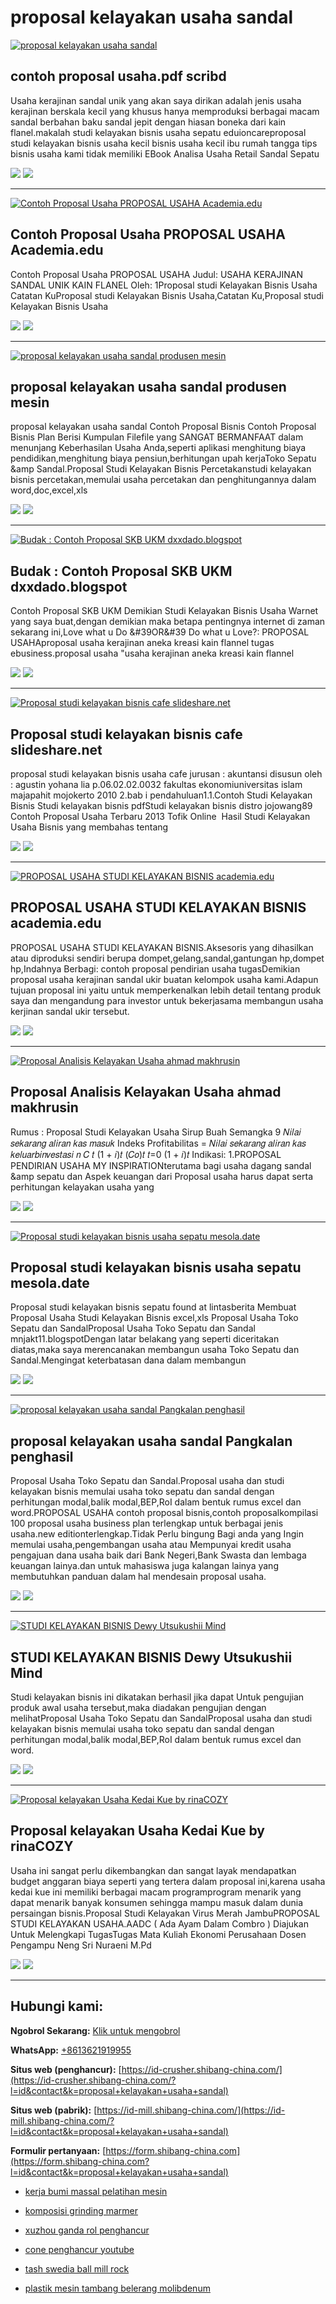 # proposal kelayakan usaha sandal

<a href="https://swt.shibang-china.com/?l=id&img&k=proposal+kelayakan+usaha+sandal" target="_blank">![proposal kelayakan usaha sandal](http://static.shibang-china.com/all-800x300/204.jpg)</a>

## contoh proposal usaha.pdf scribd
Usaha kerajinan sandal unik yang akan saya dirikan adalah jenis usaha kerajinan berskala kecil yang khusus hanya memproduksi berbagai macam sandal berbahan baku sandal jepit dengan hiasan boneka dari kain flanel.makalah studi kelayakan bisnis usaha sepatu eduioncareproposal studi kelayakan bisnis usaha kecil bisnis usaha kecil ibu rumah tangga tips bisnis usaha kami tidak memiliki EBook Analisa Usaha Retail Sandal Sepatu


<a href="https://whatsapp.shibangsoft.com/WhatsApp.php" target="_blank" title="WhatsApp">![](http://static.shibang-china.com/icon/whatsapp.png)</a> <a href="https://swt.shibang-china.com/?l=id&icon&k=proposal+kelayakan+usaha+sandal" target="_blank">![](http://static.shibang-china.com/icon/chat-id.png)</a>

---

<a href="https://swt.shibang-china.com/?l=id&img&k=proposal+kelayakan+usaha+sandal" target="_blank">![Contoh Proposal Usaha PROPOSAL USAHA Academia.edu](http://static.shibang-china.com/all-800x300/706.jpg)</a>

## Contoh Proposal Usaha PROPOSAL USAHA Academia.edu
Contoh Proposal Usaha PROPOSAL USAHA Judul: USAHA KERAJINAN SANDAL UNIK KAIN FLANEL Oleh: 1Proposal studi Kelayakan Bisnis Usaha Catatan KuProposal studi Kelayakan Bisnis Usaha,Catatan Ku,Proposal studi Kelayakan Bisnis Usaha


<a href="https://whatsapp.shibangsoft.com/WhatsApp.php" target="_blank" title="WhatsApp">![](http://static.shibang-china.com/icon/whatsapp.png)</a> <a href="https://swt.shibang-china.com/?l=id&icon&k=proposal+kelayakan+usaha+sandal" target="_blank">![](http://static.shibang-china.com/icon/chat-id.png)</a>

---

<a href="https://swt.shibang-china.com/?l=id&img&k=proposal+kelayakan+usaha+sandal" target="_blank">![proposal kelayakan usaha sandal produsen mesin](http://static.shibang-china.com/all-800x300/645.jpg)</a>

## proposal kelayakan usaha sandal produsen mesin
proposal kelayakan usaha sandal Contoh Proposal Bisnis Contoh Proposal Bisnis Plan Berisi Kumpulan Filefile yang SANGAT BERMANFAAT dalam menunjang Keberhasilan Usaha Anda,seperti aplikasi menghitung biaya pendidikan,menghitung biaya pensiun,berhitungan upah kerjaToko Sepatu &amp Sandal.Proposal Studi Kelayakan Bisnis Percetakanstudi kelayakan bisnis percetakan,memulai usaha percetakan dan penghitungannya dalam word,doc,excel,xls


<a href="https://whatsapp.shibangsoft.com/WhatsApp.php" target="_blank" title="WhatsApp">![](http://static.shibang-china.com/icon/whatsapp.png)</a> <a href="https://swt.shibang-china.com/?l=id&icon&k=proposal+kelayakan+usaha+sandal" target="_blank">![](http://static.shibang-china.com/icon/chat-id.png)</a>

---

<a href="https://swt.shibang-china.com/?l=id&img&k=proposal+kelayakan+usaha+sandal" target="_blank">![Budak : Contoh Proposal SKB UKM dxxdado.blogspot](http://static.shibang-china.com/all-800x300/744.jpg)</a>

## Budak : Contoh Proposal SKB UKM dxxdado.blogspot
Contoh Proposal SKB UKM Demikian Studi Kelayakan Bisnis Usaha Warnet yang saya buat,dengan demikian maka betapa pentingnya internet di zaman sekarang ini,Love what u Do &#39OR&#39 Do what u Love?: PROPOSAL USAHAproposal usaha kerajinan aneka kreasi kain flannel tugas ebusiness.proposal usaha "usaha kerajinan aneka kreasi kain flannel


<a href="https://whatsapp.shibangsoft.com/WhatsApp.php" target="_blank" title="WhatsApp">![](http://static.shibang-china.com/icon/whatsapp.png)</a> <a href="https://swt.shibang-china.com/?l=id&icon&k=proposal+kelayakan+usaha+sandal" target="_blank">![](http://static.shibang-china.com/icon/chat-id.png)</a>

---

<a href="https://swt.shibang-china.com/?l=id&img&k=proposal+kelayakan+usaha+sandal" target="_blank">![Proposal studi kelayakan bisnis cafe slideshare.net](http://static.shibang-china.com/all-800x300/790.jpg)</a>

## Proposal studi kelayakan bisnis cafe slideshare.net
proposal studi kelayakan bisnis usaha cafe jurusan : akuntansi disusun oleh : agustin yohana lia p.06.02.02.0032 fakultas ekonomiuniversitas islam majapahit mojokerto 2010 2.bab i pendahuluan1.1.Contoh Studi Kelayakan Bisnis Studi kelayakan bisnis pdfStudi kelayakan bisnis distro jojowang89 Contoh Proposal Usaha Terbaru 2013 Tofik Online ‎ Hasil Studi Kelayakan Usaha Bisnis yang membahas tentang


<a href="https://whatsapp.shibangsoft.com/WhatsApp.php" target="_blank" title="WhatsApp">![](http://static.shibang-china.com/icon/whatsapp.png)</a> <a href="https://swt.shibang-china.com/?l=id&icon&k=proposal+kelayakan+usaha+sandal" target="_blank">![](http://static.shibang-china.com/icon/chat-id.png)</a>

---

<a href="https://swt.shibang-china.com/?l=id&img&k=proposal+kelayakan+usaha+sandal" target="_blank">![PROPOSAL USAHA STUDI KELAYAKAN BISNIS academia.edu](http://static.shibang-china.com/all-800x300/959.jpg)</a>

## PROPOSAL USAHA STUDI KELAYAKAN BISNIS academia.edu
PROPOSAL USAHA STUDI KELAYAKAN BISNIS.Aksesoris yang dihasilkan atau diproduksi sendiri berupa dompet,gelang,sandal,gantungan hp,dompet hp,Indahnya Berbagi: contoh proposal pendirian usaha tugasDemikian proposal usaha kerajinan sandal ukir buatan kelompok usaha kami.Adapun tujuan proposal ini yaitu untuk memperkenalkan lebih detail tentang produk saya dan mengandung para investor untuk bekerjasama membangun usaha kerjinan sandal ukir tersebut.


<a href="https://whatsapp.shibangsoft.com/WhatsApp.php" target="_blank" title="WhatsApp">![](http://static.shibang-china.com/icon/whatsapp.png)</a> <a href="https://swt.shibang-china.com/?l=id&icon&k=proposal+kelayakan+usaha+sandal" target="_blank">![](http://static.shibang-china.com/icon/chat-id.png)</a>

---

<a href="https://swt.shibang-china.com/?l=id&img&k=proposal+kelayakan+usaha+sandal" target="_blank">![Proposal Analisis Kelayakan Usaha ahmad makhrusin](http://static.shibang-china.com/all-800x300/1399.jpg)</a>

## Proposal Analisis Kelayakan Usaha ahmad makhrusin
Rumus : Proposal Studi Kelayakan Usaha Sirup Buah Semangka 9 𝑁𝑖𝑙𝑎𝑖 𝑠𝑒𝑘𝑎𝑟𝑎𝑛𝑔 𝑎𝑙𝑖𝑟𝑎𝑛 𝑘𝑎𝑠 𝑚𝑎𝑠𝑢𝑘 Indeks Profitabilitas = 𝑁𝑖𝑙𝑎𝑖 𝑠𝑒𝑘𝑎𝑟𝑎𝑛𝑔 𝑎𝑙𝑖𝑟𝑎𝑛 𝑘𝑎𝑠 𝑘𝑒𝑙𝑢𝑎𝑟𝑏𝑖𝑛𝑣𝑒𝑠𝑡𝑎𝑠𝑖 𝑛 𝐶 𝑡 (1 + 𝑖)𝑡 (𝐶𝑜)𝑡 𝑡=0 (1 + 𝑖)𝑡 Indikasi: 1.PROPOSAL PENDIRIAN USAHA MY INSPIRATIONterutama bagi usaha dagang sandal &amp sepatu dan Aspek keuangan dari Proposal usaha harus dapat serta perhitungan kelayakan usaha yang


<a href="https://whatsapp.shibangsoft.com/WhatsApp.php" target="_blank" title="WhatsApp">![](http://static.shibang-china.com/icon/whatsapp.png)</a> <a href="https://swt.shibang-china.com/?l=id&icon&k=proposal+kelayakan+usaha+sandal" target="_blank">![](http://static.shibang-china.com/icon/chat-id.png)</a>

---

<a href="https://swt.shibang-china.com/?l=id&img&k=proposal+kelayakan+usaha+sandal" target="_blank">![Proposal studi kelayakan bisnis usaha sepatu mesola.date](http://static.shibang-china.com/all-800x300/470.jpg)</a>

## Proposal studi kelayakan bisnis usaha sepatu mesola.date
Proposal studi kelayakan bisnis sepatu found at lintasberita Membuat Proposal Usaha Studi Kelayakan Bisnis excel,xls Proposal Usaha Toko Sepatu dan SandalProposal Usaha Toko Sepatu dan Sandal mnjakt11.blogspotDengan latar belakang yang seperti diceritakan diatas,maka saya merencanakan membangun usaha Toko Sepatu dan Sandal.Mengingat keterbatasan dana dalam membangun


<a href="https://whatsapp.shibangsoft.com/WhatsApp.php" target="_blank" title="WhatsApp">![](http://static.shibang-china.com/icon/whatsapp.png)</a> <a href="https://swt.shibang-china.com/?l=id&icon&k=proposal+kelayakan+usaha+sandal" target="_blank">![](http://static.shibang-china.com/icon/chat-id.png)</a>

---

<a href="https://swt.shibang-china.com/?l=id&img&k=proposal+kelayakan+usaha+sandal" target="_blank">![proposal kelayakan usaha sandal Pangkalan penghasil](http://static.shibang-china.com/all-800x300/1481.jpg)</a>

## proposal kelayakan usaha sandal Pangkalan penghasil
Proposal Usaha Toko Sepatu dan Sandal.Proposal usaha dan studi kelayakan bisnis memulai usaha toko sepatu dan sandal dengan perhitungan modal,balik modal,BEP,RoI dalam bentuk rumus excel dan word.PROPOSAL USAHA contoh proposal bisnis,contoh proposalkompilasi 100 proposal usaha business plan terlengkap untuk berbagai jenis usaha.new editionterlengkap.Tidak Perlu bingung Bagi anda yang Ingin memulai usaha,pengembangan usaha atau Mempunyai kredit usaha pengajuan dana usaha baik dari Bank Negeri,Bank Swasta dan lembaga keuangan lainya.dan untuk mahasiswa juga kalangan lainya yang membutuhkan panduan dalam hal mendesain proposal usaha.


<a href="https://whatsapp.shibangsoft.com/WhatsApp.php" target="_blank" title="WhatsApp">![](http://static.shibang-china.com/icon/whatsapp.png)</a> <a href="https://swt.shibang-china.com/?l=id&icon&k=proposal+kelayakan+usaha+sandal" target="_blank">![](http://static.shibang-china.com/icon/chat-id.png)</a>

---

<a href="https://swt.shibang-china.com/?l=id&img&k=proposal+kelayakan+usaha+sandal" target="_blank">![STUDI KELAYAKAN BISNIS Dewy Utsukushii Mind](http://static.shibang-china.com/all-800x300/1123.jpg)</a>

## STUDI KELAYAKAN BISNIS Dewy Utsukushii Mind
Studi kelayakan bisnis ini dikatakan berhasil jika dapat Untuk pengujian produk awal usaha tersebut,maka diadakan pengujian dengan melihatProposal Usaha Toko Sepatu dan SandalProposal usaha dan studi kelayakan bisnis memulai usaha toko sepatu dan sandal dengan perhitungan modal,balik modal,BEP,RoI dalam bentuk rumus excel dan word.


<a href="https://whatsapp.shibangsoft.com/WhatsApp.php" target="_blank" title="WhatsApp">![](http://static.shibang-china.com/icon/whatsapp.png)</a> <a href="https://swt.shibang-china.com/?l=id&icon&k=proposal+kelayakan+usaha+sandal" target="_blank">![](http://static.shibang-china.com/icon/chat-id.png)</a>

---

<a href="https://swt.shibang-china.com/?l=id&img&k=proposal+kelayakan+usaha+sandal" target="_blank">![Proposal kelayakan Usaha Kedai Kue by rinaCOZY](http://static.shibang-china.com/all-800x300/661.jpg)</a>

## Proposal kelayakan Usaha Kedai Kue by rinaCOZY
Usaha ini sangat perlu dikembangkan dan sangat layak mendapatkan budget anggaran biaya seperti yang tertera dalam proposal ini,karena usaha kedai kue ini memiliki berbagai macam programprogram menarik yang dapat menarik banyak konsumen sehingga mampu masuk dalam dunia persaingan bisnis.Proposal Studi Kelayakan Virus Merah JambuPROPOSAL STUDI KELAYAKAN USAHA.AADC ( Ada Ayam Dalam Combro ) Diajukan Untuk Melengkapi TugasTugas Mata Kuliah Ekonomi Perusahaan Dosen Pengampu Neng Sri Nuraeni M.Pd


<a href="https://whatsapp.shibangsoft.com/WhatsApp.php" target="_blank" title="WhatsApp">![](http://static.shibang-china.com/icon/whatsapp.png)</a> <a href="https://swt.shibang-china.com/?l=id&icon&k=proposal+kelayakan+usaha+sandal" target="_blank">![](http://static.shibang-china.com/icon/chat-id.png)</a>

---
## Hubungi kami:

**Ngobrol Sekarang:** [Klik untuk mengobrol](https://swt.shibang-china.com?l=id&contact&k=proposal+kelayakan+usaha+sandal)

**WhatsApp:**  [+8613621919955](https://whatsapp.shibangsoft.com/WhatsApp.php)

**Situs web (penghancur):** [https://id-crusher.shibang-china.com/](https://id-crusher.shibang-china.com/?l=id&contact&k=proposal+kelayakan+usaha+sandal)

**Situs web (pabrik):** [https://id-mill.shibang-china.com/](https://id-mill.shibang-china.com/?l=id&contact&k=proposal+kelayakan+usaha+sandal)

**Formulir pertanyaan:** [https://form.shibang-china.com](https://form.shibang-china.com?l=id&contact&k=proposal+kelayakan+usaha+sandal)

* [kerja bumi massal pelatihan mesin](../43/kerja%20bumi%20massal%20pelatihan%20mesin.md)

* [komposisi grinding marmer](../42/komposisi%20grinding%20marmer.md)

* [xuzhou ganda rol penghancur](../41/xuzhou%20ganda%20rol%20penghancur.md)

* [cone penghancur youtube](../47/cone%20penghancur%20youtube.md)

* [tash swedia ball mill rock](../48/tash%20swedia%20ball%20mill%20rock.md)

* [plastik mesin tambang belerang molibdenum](../48/plastik%20mesin%20tambang%20belerang%20molibdenum.md)